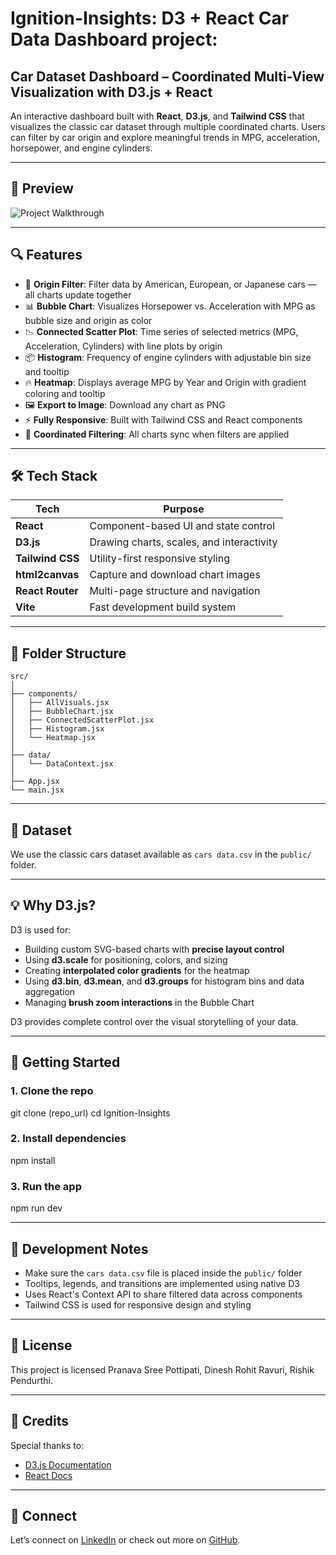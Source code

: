 # Ignition-Insights: D3 + React Car Data Dashboard project:

## Car Dataset Dashboard – Coordinated Multi-View Visualization with D3.js + React

An interactive dashboard built with **React**, **D3.js**, and **Tailwind CSS** that visualizes the classic car dataset through multiple coordinated charts. Users can filter by car origin and explore meaningful trends in MPG, acceleration, horsepower, and engine cylinders.

---

## 📸 Preview

<img src="./public/Information_Visualization_Project_Walkthrough.gif" alt="Project Walkthrough">

---

## 🔍 Features

- 🎯 **Origin Filter**: Filter data by American, European, or Japanese cars — all charts update together
- 📊 **Bubble Chart**: Visualizes Horsepower vs. Acceleration with MPG as bubble size and origin as color
- 📉 **Connected Scatter Plot**: Time series of selected metrics (MPG, Acceleration, Cylinders) with line plots by origin
- 📦 **Histogram**: Frequency of engine cylinders with adjustable bin size and tooltip
- 🔥 **Heatmap**: Displays average MPG by Year and Origin with gradient coloring and tooltip
- 🖼️ **Export to Image**: Download any chart as PNG
- ⚡ **Fully Responsive**: Built with Tailwind CSS and React components
- 🧠 **Coordinated Filtering**: All charts sync when filters are applied

---

## 🛠️ Tech Stack

| Tech             | Purpose                                   |
| ---------------- | ----------------------------------------- |
| **React**        | Component-based UI and state control      |
| **D3.js**        | Drawing charts, scales, and interactivity |
| **Tailwind CSS** | Utility-first responsive styling          |
| **html2canvas**  | Capture and download chart images         |
| **React Router** | Multi-page structure and navigation       |
| **Vite**         | Fast development build system             |

---

## 📂 Folder Structure

```
src/
│
├── components/
│   ├── AllVisuals.jsx
│   ├── BubbleChart.jsx
│   ├── ConnectedScatterPlot.jsx
│   ├── Histogram.jsx
│   └── Heatmap.jsx
│
├── data/
│   └── DataContext.jsx
│
├── App.jsx
└── main.jsx
```

---

## 📁 Dataset

We use the classic cars dataset available as `cars data.csv` in the `public/` folder.

---

## 💡 Why D3.js?

D3 is used for:

- Building custom SVG-based charts with **precise layout control**
- Using **d3.scale** for positioning, colors, and sizing
- Creating **interpolated color gradients** for the heatmap
- Using **d3.bin**, **d3.mean**, and **d3.groups** for histogram bins and data aggregation
- Managing **brush zoom interactions** in the Bubble Chart

D3 provides complete control over the visual storytelling of your data.

---

## 🚀 Getting Started

### 1. Clone the repo

git clone (repo_url)
cd Ignition-Insights

### 2. Install dependencies

npm install

### 3. Run the app

npm run dev

---

## 🧪 Development Notes

- Make sure the `cars data.csv` file is placed inside the `public/` folder
- Tooltips, legends, and transitions are implemented using native D3
- Uses React's Context API to share filtered data across components
- Tailwind CSS is used for responsive design and styling

---

## 📄 License

This project is licensed Pranava Sree Pottipati, Dinesh Rohit Ravuri, Rishik Pendurthi.

---

## 🙌 Credits

Special thanks to:

- [D3.js Documentation](https://d3js.org/)
- [React Docs](https://react.dev/)

---

## 🔗 Connect

Let’s connect on [LinkedIn](https://www.linkedin.com/in/pranava-sree-pottipati-422092172/) or check out more on [GitHub](https://github.com/prananvasree).
